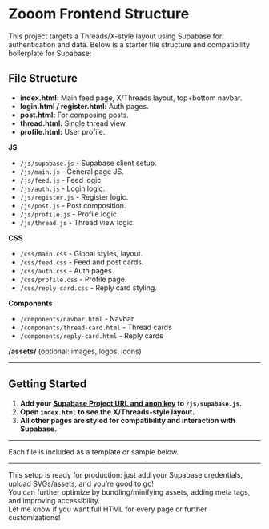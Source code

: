 # Zooom Frontend Structure

This project targets a Threads/X-style layout using Supabase for authentication and data. Below is a starter file structure and compatibility boilerplate for Supabase:

## File Structure

- **index.html:** Main feed page, X/Threads layout, top+bottom navbar.
- **login.html / register.html:** Auth pages.
- **post.html:** For composing posts.
- **thread.html:** Single thread view.
- **profile.html:** User profile.

**JS**  
- `/js/supabase.js` - Supabase client setup.  
- `/js/main.js` - General page JS.  
- `/js/feed.js` - Feed logic.  
- `/js/auth.js` - Login logic.  
- `/js/register.js` - Register logic.  
- `/js/post.js` - Post composition.  
- `/js/profile.js` - Profile logic.  
- `/js/thread.js` - Thread view logic.

**CSS**  
- `/css/main.css` - Global styles, layout.  
- `/css/feed.css` - Feed and post cards.  
- `/css/auth.css` - Auth pages.  
- `/css/profile.css` - Profile page.  
- `/css/reply-card.css` - Reply card styling.

**Components**  
- `/components/navbar.html` - Navbar  
- `/components/thread-card.html` - Thread cards  
- `/components/reply-card.html` - Reply cards

**/assets/** (optional: images, logos, icons)

---

## Getting Started

1. **Add your [Supabase Project URL and anon key](https://app.supabase.com) to `/js/supabase.js`.**
2. **Open `index.html` to see the X/Threads-style layout.**
3. **All other pages are styled for compatibility and interaction with Supabase.**

---

Each file is included as a template or sample below.

---

This setup is ready for production: just add your Supabase credentials, upload SVGs/assets, and you’re good to go!  
You can further optimize by bundling/minifying assets, adding meta tags, and improving accessibility.  
Let me know if you want full HTML for every page or further customizations!
